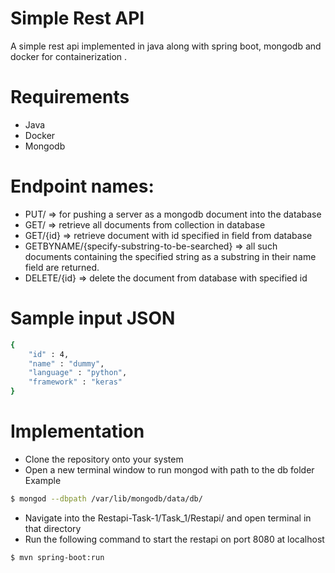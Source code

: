 # Simple Rest API

A simple rest api implemented in java along with spring boot, mongodb and docker for containerization . 

# Requirements
  - Java
  - Docker
  - Mongodb

# Endpoint names:

  - PUT/ => for pushing a server as a mongodb document into the database
  - GET/ => retrieve all documents from collection in database
  - GET/{id} => retrieve document with id specified in field from database
  - GETBYNAME/{specify-substring-to-be-searched} => all such documents containing the specified string as a substring in their name field are returned.
  - DELETE/{id} => delete the document from database with specified id
  
# Sample input JSON
```sh
{
	"id" : 4,
	"name" : "dummy",
	"language" : "python",
	"framework" : "keras"
}
```
# Implementation

  - Clone the repository onto your system
  - Open a new terminal window to run mongod with path to the db folder
Example
```sh
$ mongod --dbpath /var/lib/mongodb/data/db/
```
- Navigate into the Restapi-Task-1/Task_1/Restapi/ and open terminal in that directory
- Run the following command to start the restapi on port 8080 at localhost
```sh
$ mvn spring-boot:run
```

